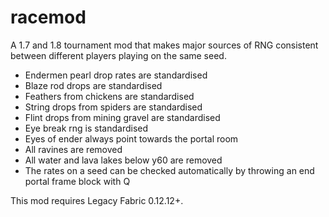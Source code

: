 # racemod
A 1.7 and 1.8 tournament mod that makes major sources of RNG consistent between different players playing on the same seed.

- Endermen pearl drop rates are standardised
- Blaze rod drops are standardised
- Feathers from chickens are standardised
- String drops from spiders are standardised
- Flint drops from mining gravel are standardised
- Eye break rng is standardised
- Eyes of ender always point towards the portal room
- All ravines are removed
- All water and lava lakes below y60 are removed
- The rates on a seed can be checked automatically by throwing an end portal frame block with Q

This mod requires Legacy Fabric 0.12.12+.
